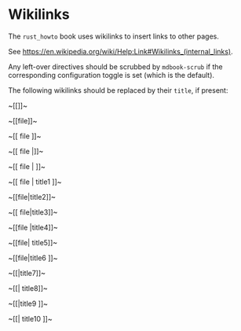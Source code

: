 # Wikilinks

The `rust_howto` book uses wikilinks to insert links to other pages.

See <https://en.wikipedia.org/wiki/Help:Link#Wikilinks_(internal_links)>.

Any left-over directives should be scrubbed by `mdbook-scrub` if the corresponding
configuration toggle is set (which is the default).

The following wikilinks should be replaced by their `title`, if present:

~[[]]~

~[[file]]~

~[[ file ]]~

~[[ file |]]~

~[[ file |  ]]~

~[[ file | title1 ]]~

~[[file|title2]]~

~[[ file|title3]]~

~[[file |title4]]~

~[[file| title5]]~

~[[file|title6 ]]~

~[[|title7]]~

~[[| title8]]~

~[[|title9 ]]~

~[[| title10 ]]~
